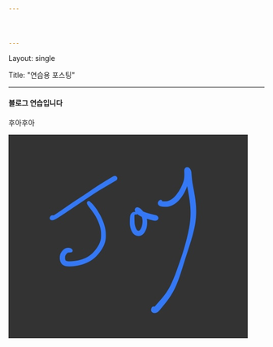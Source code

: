 ```yaml
---



---
```


Layout: single

Title: "연습용 포스팅"

---



#### 블로그 연습입니다

후아후아



![IMG_0003](../images/2022-11-20/IMG_0003.png)

